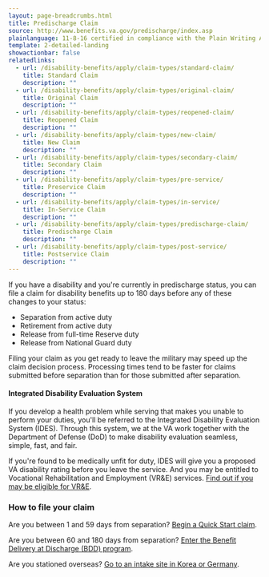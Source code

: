 ```yaml
---
layout: page-breadcrumbs.html
title: Predischarge Claim
source: http://www.benefits.va.gov/predischarge/index.asp
plainlanguage: 11-8-16 certified in compliance with the Plain Writing Act
template: 2-detailed-landing
showactionbar: false
relatedlinks:
  - url: /disability-benefits/apply/claim-types/standard-claim/
    title: Standard Claim
    description: ""
  - url: /disability-benefits/apply/claim-types/original-claim/
    title: Original Claim
    description: ""
  - url: /disability-benefits/apply/claim-types/reopened-claim/
    title: Reopened Claim
    description: ""
  - url: /disability-benefits/apply/claim-types/new-claim/
    title: New Claim
    description: ""
  - url: /disability-benefits/apply/claim-types/secondary-claim/
    title: Secondary Claim
    description: ""
  - url: /disability-benefits/apply/claim-types/pre-service/
    title: Preservice Claim
    description: ""
  - url: /disability-benefits/apply/claim-types/in-service/
    title: In-Service Claim
    description: ""
  - url: /disability-benefits/apply/claim-types/predischarge-claim/
    title: Predischarge Claim
    description: ""
  - url: /disability-benefits/apply/claim-types/post-service/
    title: Postservice Claim
    description: ""
---
```


<div class="va-introtext">

If you have a disability and you're currently in predischarge status, you can file a claim for disability benefits up to 180 days before any of these changes to your status:

</div>

- Separation from active duty
- Retirement from active duty
- Release from full-time Reserve duty
- Release from National Guard duty

Filing your claim as you get ready to leave the military may speed up the claim decision process. Processing times tend to be faster for claims submitted before separation than for those submitted after separation.

#### Integrated Disability Evaluation System

If you develop a health problem while serving that makes you unable to perform your duties, you'll be referred to the Integrated Disability Evaluation System (IDES). Through this system, we at the VA work together with the Department of Defense (DoD) to make disability evaluation seamless, simple, fast, and fair.

If you're found to be medically unfit for duty, IDES will give you a proposed VA disability rating before you leave the service. And you may be entitled to Vocational Rehabilitation and Employment (VR&E) services. [Find out if you may be eligible for VR&E](/vocational-rehab-and-employment/service-disabled/).

### How to file your claim

Are you between 1 and 59 days from separation? [Begin a Quick Start claim](/disability-benefits/apply/claim-types/predischarge-claim/quick-start/index.html).

Are you between 60 and 180 days from separation? [Enter the Benefit Delivery at Discharge (BDD) program](/disability-benefits/apply/claim-types/predischarge-claim/bdd/index.html).

Are you stationed overseas? [Go to an intake site in Korea or Germany](/disability-benefits/apply/claim-types/predischarge-claim/overseas/index.html).
